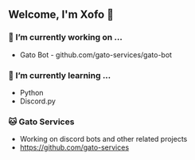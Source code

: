 ## Welcome, I'm Xofo 👋

### 🔭 I’m currently working on ...
* Gato Bot - github.com/gato-services/gato-bot

### 🌱 I’m currently learning ...
* Python
* Discord.py

### 🐱 Gato Services
* Working on discord bots and other related projects
* https://github.com/gato-services
